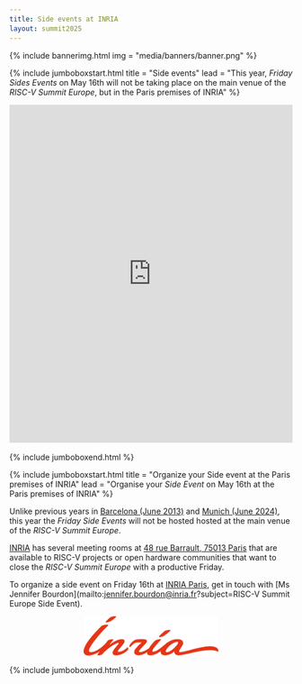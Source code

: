 ```yaml
---
title: Side events at INRIA
layout: summit2025
---
```


{% include bannerimg.html
    img = "media/banners/banner.png"
%}

{% include jumboboxstart.html
	title = "Side events"
	lead = "This year, *Friday Sides Events* on May 16th will not be taking place on the main venue of the *RISC-V Summit Europe*, but in the Paris premises of INRIA"
%}


<iframe src="https://www.google.com/maps/embed?pb=!1m18!1m12!1m3!1d1313.3307748338514!2d2.3454704680477394!3d48.82651876274748!2m3!1f0!2f0!3f0!3m2!1i1024!2i768!4f13.1!3m3!1m2!1s0x47e671975c391b55%3A0x898ec5cd93e997c2!2s48%20Rue%20Barrault%2C%2075013%20Paris!5e0!3m2!1sfr!2sfr!4v1739198711055!5m2!1sfr!2sfr" width="100%" height="600" style="border:0;" allowfullscreen="" loading="lazy" referrerpolicy="no-referrer-when-downgrade"></iframe>

{% include jumboboxend.html %}

{% include jumboboxstart.html
	title = "Organize your Side event at the Paris premises of INRIA"
	lead = "Organise your *Side Event* on May 16th at the Paris premises of INRIA"
%}

Unlike previous years in [Barcelona (June
2013)](https://riscv-europe.org/summit/2023/side-events) and [Munich
(June 2024)](https://riscv-europe.org/summit/2024/sideevents), this
year the *Friday Side Events* will not be hosted hosted at the main
venue of the *RISC-V Summit Europe*.

[INRIA](https://www.inria.fr) has several meeting rooms at [48 rue
Barrault, 75013
Paris](https://www.openstreetmap.org/#map=19/48.826311/2.346010) that
are available to RISC-V projects or open hardware communities that
want to close the *RISC-V Summit Europe* with a productive Friday.

To organize a side event on Friday 16th at [INRIA
Paris](https://www.inria.fr/fr/centre-inria-de-paris), get in touch
with [Ms Jennifer Bourdon](mailto:jennifer.bourdon@inria.fr?subject=RISC-V Summit Europe Side Event).

<p align="center"><img src="media/logos/INRIA.svg" alt="INRIA logo" height="70"></p>

{% include jumboboxend.html %}
